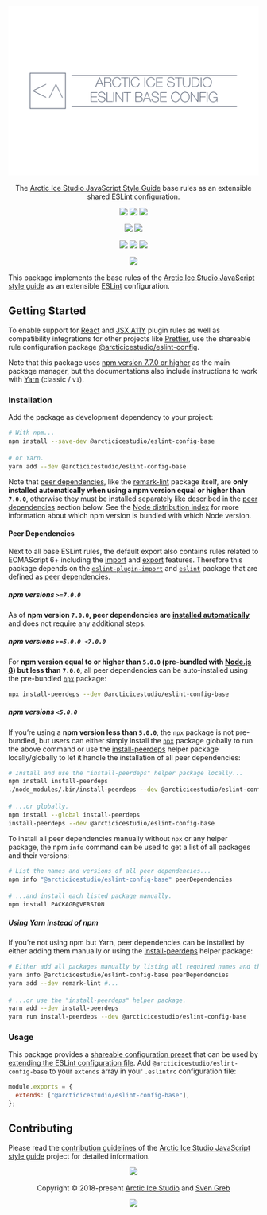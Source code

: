 <p align="center"><img src="https://raw.githubusercontent.com/arcticicestudio/styleguide-javascript/develop/assets/images/packages/@arcticicestudio/eslint-config-base/repository-hero.svg?sanitize=true"/></p>

<p align="center">The <a href="https://github.com/arcticicestudio/styleguide-javascript" target="_blank" rel="noreferrer">Arctic Ice Studio JavaScript Style Guide</a> base rules as an extensible shared <a href="https://eslint.org" target="_blank" rel="noreferrer">ESLint</a> configuration.</p>

<p align="center"><a href="https://github.com/arcticicestudio/styleguide-javascript/releases/latest" target="_blank" rel="noreferrer"><img src="https://img.shields.io/github/release/arcticicestudio/styleguide-javascript.svg?style=flat-square&label=Release&logo=github&logoColor=eceff4&colorA=4c566a&colorB=88c0d0"/></a> <a href="https://arcticicestudio.github.io/styleguide-javascript" target="_blank" rel="noreferrer"><img src="https://img.shields.io/github/release/arcticicestudio/styleguide-javascript.svg?style=flat-square&label=Docs&logo=read-the-docs&logoColor=eceff4&colorA=4c566a&colorB=88c0d0"/></a> <a href="https://github.com/arcticicestudio/styleguide-javascript/blob/develop/CHANGELOG.md" target="_blank" rel="noreferrer"><img src="https://img.shields.io/github/release/arcticicestudio/styleguide-javascript.svg?style=flat-square&label=Changelog&logo=github&logoColor=eceff4&colorA=4c566a&colorB=88c0d0"/></a></p>

<p align="center"><a href="https://www.npmjs.com/package/@arcticicestudio/eslint-config-base" target="_blank" rel="noreferrer"><img src="https://img.shields.io/npm/v/@arcticicestudio/eslint-config-base.svg?style=flat-square&label=npm&logoColor=eceff4&colorA=4c566a&colorB=88c0d0&logo=data:image/svg+xml;base64,PHN2ZyB4bWxucz0iaHR0cDovL3d3dy53My5vcmcvMjAwMC9zdmciIHdpZHRoPSIxNiIgaGVpZ2h0PSIxNiI+PHBhdGggZmlsbD0iI2Q4ZGVlOSIgZD0iTTEyIDE0SDRhMiAyIDAgMCAxLTItMlY0YTIgMiAwIDAgMSAyLTJoOGEyIDIgMCAwIDEgMiAydjhhMiAyIDAgMCAxLTIgMnpNNCAzLjMzMkEuNjcuNjcgMCAwIDAgMy4zMzIgNHY4YzAgLjM2Ny4zLjY2OC42NjguNjY4aDhhLjY3LjY3IDAgMCAwIC42NjgtLjY2OFY0QS42Ny42NyAwIDAgMCAxMiAzLjMzMnptMCAwIi8+PHBhdGggZmlsbD0iI2Q4ZGVlOSIgZD0iTTggNmgyLjY2OHY2LjY2OEg4em0wIDAiLz48L3N2Zz4K"/></a> <a href="https://www.npmjs.com/package/@arcticicestudio/eslint-config-base" target="_blank" rel="noreferrer"><img src="https://img.shields.io/npm/dt/@arcticicestudio/eslint-config-base.svg?style=flat-square&label=Downloads&logoColor=eceff4&colorA=4c566a&colorB=88c0d0&logo=data:image/svg+xml;base64,PHN2ZyB4bWxucz0iaHR0cDovL3d3dy53My5vcmcvMjAwMC9zdmciIHdpZHRoPSIxNiIgaGVpZ2h0PSIxNiI+PHBhdGggZmlsbD0iI2Q4ZGVlOSIgZD0iTTEyIDE0SDRhMiAyIDAgMCAxLTItMlY0YTIgMiAwIDAgMSAyLTJoOGEyIDIgMCAwIDEgMiAydjhhMiAyIDAgMCAxLTIgMnpNNCAzLjMzMkEuNjcuNjcgMCAwIDAgMy4zMzIgNHY4YzAgLjM2Ny4zLjY2OC42NjguNjY4aDhhLjY3LjY3IDAgMCAwIC42NjgtLjY2OFY0QS42Ny42NyAwIDAgMCAxMiAzLjMzMnptMCAwIi8+PHBhdGggZmlsbD0iI2Q4ZGVlOSIgZD0iTTggNmgyLjY2OHY2LjY2OEg4em0wIDAiLz48L3N2Zz4K"/></a></p>

<p align="center"><a href="https://github.com/arcticicestudio/styleguide-javascript/releases/latest" target="_blank" rel="noreferrer"><img src="https://img.shields.io/github/release/arcticicestudio/styleguide-javascript.svg?style=flat-square&label=JavaScript%20Style%20Guide&logoColor=eceff4&colorA=4c566a&colorB=88c0d0&logo=javascript"/></a> <a href="https://github.com/arcticicestudio/styleguide-markdown/releases/latest" target="_blank" rel="noreferrer"><img src="https://img.shields.io/github/release/arcticicestudio/styleguide-markdown.svg?style=flat-square&label=Markdown%20Style%20Guide&logoColor=eceff4&colorA=4c566a&colorB=88c0d0&logo=markdown"/></a> <a href="https://github.com/arcticicestudio/styleguide-git/releases/latest" target="_blank" rel="noreferrer"><img src="https://img.shields.io/github/release/arcticicestudio/styleguide-git.svg?style=flat-square&label=Git%20Style%20Guide&logoColor=eceff4&colorA=4c566a&colorB=88c0d0&logo=git"/></a></p>

<p align="center"><a href="https://github.com/arcticicestudio/styleguide-javascript/actions" target="_blank" rel="noreferrer"><img src="https://img.shields.io/github/workflow/status/arcticicestudio/styleguide-javascript/ci?style=flat-square&label=CI&logoColor=eceff4&colorA=4c566a&logo=github-actions"/></a></p>

This package implements the base rules of the [Arctic Ice Studio JavaScript style guide][gh-stg-repo] as an extensible [ESLint][] configuration.

## Getting Started

To enable support for [React][gh-esl-p-react] and [JSX A11Y][gh-esl-p-jsx-a11y] plugin rules as well as compatibility integrations for other projects like [Prettier][], use the shareable rule configuration package [@arcticicestudio/eslint-config][gh-t-pkg-esl].

Note that this package uses [npm version 7.7.0 or higher][gh-blog-npm_v7] as the main package manager, but the documentations also include instructions to work with [Yarn][yarn-classic] (classic / `v1`).

### Installation

Add the package as development dependency to your project:

```sh
# With npm...
npm install --save-dev @arcticicestudio/eslint-config-base

# or Yarn.
yarn add --dev @arcticicestudio/eslint-config-base
```

Note that [peer dependencies][node-blog-peer_deps], like the [remark-lint][gh-remarkjs/remark-lint] package itself, are **only installed automatically when using a npm version equal or higher than `7.0.0`**, otherwise they must be installed separately like described in the [peer dependencies](#peer-dependencies) section below.
See the [Node distribution index][node-dist-index] for more information about which npm version is bundled with which Node version.

#### Peer Dependencies

Next to all base ESLint rules, the default export also contains rules related to ECMAScript 6+ including the [import][mdn-js-import] and [export][mdn-js-export] features.
Therefore this package depends on the [`eslint-plugin-import`][gh-esl-p-import] and [`eslint`][gh-eslint] package that are defined as [peer dependencies][node-blog-peer_deps].

##### npm versions `>=7.0.0`

As of **npm version `7.0.0`, peer dependencies are** [**installed automatically**][gh-npm/rfcs-blob-install_peer_deps] and does not require any additional steps.

##### npm versions `>=5.0.0 <7.0.0`

For **npm version equal to or higher than `5.0.0` (pre-bundled with [Node.js 8][node-dist-v8-latest]) but less than `7.0.0`**, all peer dependencies can be auto-installed using the pre-bundled [`npx`][npm-npx] package:

```sh
npx install-peerdeps --dev @arcticicestudio/eslint-config-base
```

##### npm versions `<5.0.0`

If you’re using a **npm version less than `5.0.0`**, the `npx` package is not pre-bundled, but users can either simply install the [`npx`][npm-npx] package globally to run the above command or use the [install-peerdeps][npm-install-peerdeps] helper package locally/globally to let it handle the installation of all peer dependencies:

```sh
# Install and use the "install-peerdeps" helper package locally...
npm install install-peerdeps
./node_modules/.bin/install-peerdeps --dev @arcticicestudio/eslint-config-base

# ...or globally.
npm install --global install-peerdeps
install-peerdeps --dev @arcticicestudio/eslint-config-base
```

To install all peer dependencies manually without `npx` or any helper package, the npm `info` command can be used to get a list of all packages and their versions:

```sh
# List the names and versions of all peer dependencies...
npm info "@arcticicestudio/eslint-config-base" peerDependencies

# ...and install each listed package manually.
npm install PACKAGE@VERSION
```

##### Using Yarn instead of npm

If you’re not using npm but Yarn, peer dependencies can be installed by either adding them manually or using the [install-peerdeps][npm-install-peerdeps] helper package:

```sh
# Either add all packages manually by listing all required names and their versions and install them manually...
yarn info @arcticicestudio/eslint-config-base peerDependencies
yarn add --dev remark-lint #...

# ...or use the "install-peerdeps" helper package.
yarn add --dev install-peerdeps
yarn run install-peerdeps --dev @arcticicestudio/eslint-config-base
```

### Usage

This package provides a [shareable configuration preset][esl-docs-conf_share] that can be used by [extending the ESLint configuration file][esl-docs-config#ext_conf]. Add `@arcticicestudio/eslint-config-base` to your `extends` array in your `.eslintrc` configuration file:

```js
module.exports = {
  extends: ["@arcticicestudio/eslint-config-base"],
};
```

## Contributing

Please read the [contribution guidelines][gh-stg-b-readme#contrib] of the [Arctic Ice Studio JavaScript style guide][gh-stg-repo] project for detailed information.

<p align="center"><img src="https://raw.githubusercontent.com/arcticicestudio/nord-docs/develop/assets/images/nord/repository-footer-separator.svg?sanitize=true" /></p>

<p align="center">Copyright &copy; 2018-present <a href="https://www.arcticicestudio.com" target="_blank" rel="noreferrer">Arctic Ice Studio</a> and <a href="https://www.svengreb.de" target="_blank" rel="noreferrer">Sven Greb</a></p>

<p align="center"><a href="https://github.com/arcticicestudio/styleguide-javascript/blob/develop/LICENSE" target="_blank" rel="noreferrer"><img src="https://img.shields.io/static/v1.svg?style=flat-square&label=License&message=MIT&logoColor=eceff4&logo=github&colorA=4c566a&colorB=88c0d0"/></a></p>

[esl-docs-conf_share]: https://eslint.org/docs/developer-guide/shareable-configs
[esl-docs-config#ext_conf]: https://eslint.org/docs/user-guide/configuring#extending-configuration-files
[eslint]: https://eslint.org
[gh-blog-npm_v7]: https://github.blog/2020-10-13-presenting-v7-0-0-of-the-npm-cli
[gh-esl-p-import]: https://github.com/benmosher/eslint-plugin-import
[gh-esl-p-jsx-a11y]: https://github.com/evcohen/eslint-plugin-jsx-a11y
[gh-esl-p-react]: https://github.com/yannickcr/eslint-plugin-react
[gh-eslint]: https://github.com/eslint/eslint
[gh-npm/rfcs-blob-install_peer_deps]: https://github.com/npm/rfcs/blob/latest/implemented/0025-install-peer-deps.md
[gh-remarkjs/remark-lint]: https://github.com/remarkjs/remark-lint
[gh-stg-b-readme#contrib]: https://github.com/arcticicestudio/styleguide-javascript#contributing
[gh-stg-repo]: https://github.com/arcticicestudio/styleguide-javascript
[gh-t-pkg-esl]: https://github.com/arcticicestudio/styleguide-javascript/tree/develop/packages/@arcticicestudio/eslint-config
[mdn-js-export]: https://developer.mozilla.org/en-US/docs/web/javascript/reference/statements/export
[mdn-js-import]: https://developer.mozilla.org/en-US/docs/Web/JavaScript/Reference/Statements/import
[node-blog-peer_deps]: https://nodejs.org/en/blog/npm/peer-dependencies
[node-dist-index]: https://nodejs.org/dist/index.json
[node-dist-v8-latest]: https://nodejs.org/dist/latest-v8.x
[npm-install-peerdeps]: https://www.npmjs.com/package/install-peerdeps
[npm-npx]: https://www.npmjs.com/package/npx
[prettier]: https://prettier.io
[yarn-classic]: https://classic.yarnpkg.com
